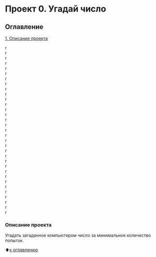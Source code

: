 # Проект 0. Угадай число

## Оглавление
[1. Описание проекта](https://github.com/brom83/DS/blob/main/project_0/readme.md#Описание-проекта)
    
r    
r   
r    
r   
r   
r    
r   
r   
r   
r    
r      
r       
r     
r    
r   
r   
r    
r    
r     
r     
r   
r     
r     
r     
r     
r     
r     
r   
r   
r   
r  
r  
r  
### Описание проекта
Угадать загаданное компьютером число за минимальное количество попыток.

:arrow_up:[к оглавлению](https://github.com/brom83/DS/blob/main/project_0/readme.md#Оглавление)